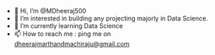 - 👋 Hi, I’m @MDheeraj500
- 👀 I’m interested in building any projecting majorly in Data Science.
- 🌱 I’m currently learning Data Science
- 📫 How to reach me : ping me on dheerajmarthandmachiraju@gmail.com

<!---
MDheeraj500/MDheeraj500 is a ✨ special ✨ repository because its `README.md` (this file) appears on your GitHub profile.
You can click the Preview link to take a look at your changes.
--->
